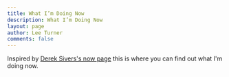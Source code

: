 ```yaml
---
title: What I’m Doing Now
description: What I’m Doing Now
layout: page
author: Lee Turner
comments: false
---
```


Inspired by [Derek Sivers's now page](https://sive.rs/now) this is where you can find out what I'm doing now. 
